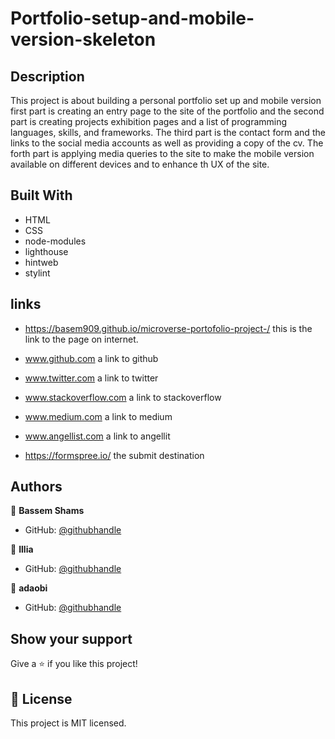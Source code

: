 # Portfolio-setup-and-mobile-version-skeleton

## Description

This project is about building a personal portfolio set up and mobile version first part is creating an entry page to the site of the portfolio
and the second part is creating projects exhibition pages and a list of programming languages, skills, and frameworks.
The third part is the contact form and the links to the social media accounts as well as providing a copy of the cv.
The forth part is applying media queries to the site to make the mobile version available on different devices and to enhance th UX of the site.

## Built With

- HTML
- CSS
- node-modules
- lighthouse
- hintweb
- stylint

## links

- https://basem909.github.io/microverse-portofolio-project-/
  this is the link to the page on internet.

- www.github.com a link to github
- www.twitter.com a link to twitter
- www.stackoverflow.com a link to stackoverflow
- www.medium.com a link to medium
- www.angellist.com a link to angellit
- https://formspree.io/ the submit destination

## Authors

👤 **Bassem Shams**

- GitHub: [@githubhandle](https://github.com/basem909)

👤 **Illia**

- GitHub: [@githubhandle](https://github.com/aliveGUY)

👤 **adaobi**

- GitHub: [@githubhandle](https://github.com/adanzeakonobi)

## Show your support

Give a ⭐️ if you like this project!

## 📝 License

This project is MIT licensed.
